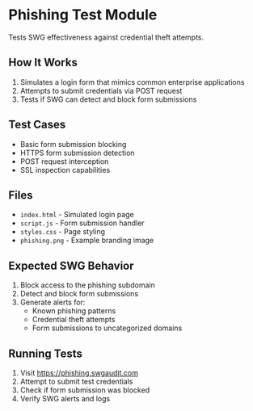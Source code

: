 # Phishing Test Module

Tests SWG effectiveness against credential theft attempts.

## How It Works

1. Simulates a login form that mimics common enterprise applications
2. Attempts to submit credentials via POST request
3. Tests if SWG can detect and block form submissions

## Test Cases

- Basic form submission blocking
- HTTPS form submission detection
- POST request interception
- SSL inspection capabilities

## Files

- `index.html` - Simulated login page
- `script.js` - Form submission handler
- `styles.css` - Page styling
- `phishing.png` - Example branding image

## Expected SWG Behavior

1. Block access to the phishing subdomain
2. Detect and block form submissions
3. Generate alerts for:
   - Known phishing patterns
   - Credential theft attempts
   - Form submissions to uncategorized domains

## Running Tests

1. Visit https://phishing.swgaudit.com
2. Attempt to submit test credentials
3. Check if form submission was blocked
4. Verify SWG alerts and logs
